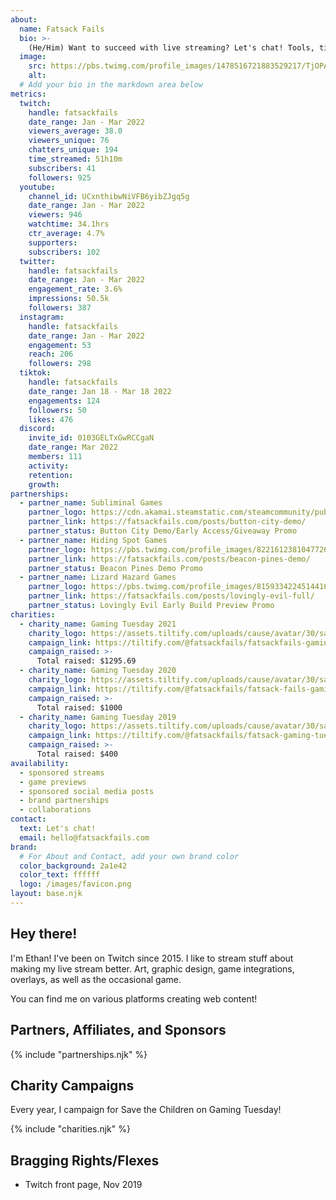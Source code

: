 ```yaml
---
about:
  name: Fatsack Fails
  bio: >-
    (He/Him) Want to succeed with live streaming? Let's chat! Tools, tips, resources and consulting. Fan of TTRPG, weird music, & web dev.
  image:
    src: https://pbs.twimg.com/profile_images/1478516721883529217/TjOPABi7_400x400.jpg
    alt: 
  # Add your bio in the markdown area below
metrics:
  twitch:
    handle: fatsackfails
    date_range: Jan - Mar 2022
    viewers_average: 38.0
    viewers_unique: 76
    chatters_unique: 194
    time_streamed: 51h10m
    subscribers: 41
    followers: 925
  youtube:
    channel_id: UCxnthibwNiVFB6yibZJgq5g
    date_range: Jan - Mar 2022
    viewers: 946
    watchtime: 34.1hrs
    ctr_average: 4.7%
    supporters: 
    subscribers: 102
  twitter:
    handle: fatsackfails
    date_range: Jan - Mar 2022
    engagement_rate: 3.6%
    impressions: 50.5k
    followers: 387
  instagram:
    handle: fatsackfails
    date_range: Jan - Mar 2022
    engagement: 53
    reach: 206
    followers: 298
  tiktok:
    handle: fatsackfails
    date_range: Jan 18 - Mar 18 2022
    engagements: 124
    followers: 50
    likes: 476
  discord:
    invite_id: 0103GELTxGwRCCgaN
    date_range: Mar 2022
    members: 111
    activity: 
    retention: 
    growth: 
partnerships:
  - partner_name: Subliminal Games
    partner_logo: https://cdn.akamai.steamstatic.com/steamcommunity/public/images/avatars/12/1264644fecd3d89f083b4139372466bf8967ea01_full.jpg
    partner_link: https://fatsackfails.com/posts/button-city-demo/
    partner_status: Button City Demo/Early Access/Giveaway Promo
  - partner_name: Hiding Spot Games
    partner_logo: https://pbs.twimg.com/profile_images/822161238104772608/vTrHJC6d_400x400.jpg
    partner_link: https://fatsackfails.com/posts/beacon-pines-demo/
    partner_status: Beacon Pines Demo Promo
  - partner_name: Lizard Hazard Games
    partner_logo: https://pbs.twimg.com/profile_images/815933422451441664/B-VqP0hP_400x400.jpg
    partner_link: https://fatsackfails.com/posts/lovingly-evil-full/
    partner_status: Lovingly Evil Early Build Preview Promo
charities:
  - charity_name: Gaming Tuesday 2021
    charity_logo: https://assets.tiltify.com/uploads/cause/avatar/30/save-the-children-icon-132x132.jpg
    campaign_link: https://tiltify.com/@fatsackfails/fatsackfails-gaming-tuesday-2021
    campaign_raised: >-
      Total raised: $1295.69
  - charity_name: Gaming Tuesday 2020
    charity_logo: https://assets.tiltify.com/uploads/cause/avatar/30/save-the-children-icon-132x132.jpg
    campaign_link: https://tiltify.com/@fatsackfails/fatsack-fails-gaming-tuesday-2020
    campaign_raised: >-
      Total raised: $1000
  - charity_name: Gaming Tuesday 2019
    charity_logo: https://assets.tiltify.com/uploads/cause/avatar/30/save-the-children-icon-132x132.jpg
    campaign_link: https://tiltify.com/@fatsackfails/fatsack-gaming-tuesday-2019
    campaign_raised: >-
      Total raised: $400
availability:
  - sponsored streams
  - game previews
  - sponsored social media posts
  - brand partnerships
  - collaborations
contact:
  text: Let's chat!
  email: hello@fatsackfails.com
brand:
  # For About and Contact, add your own brand color
  color_background: 2a1e42
  color_text: ffffff
  logo: /images/favicon.png
layout: base.njk
---
```


<!-- What are interests? What is your game focus? What are you currently playing? -->
## Hey there!

I'm Ethan! I've been on Twitch since 2015. I like to stream stuff about making my live stream better. Art, graphic design, game integrations, overlays, as well as the occasional game.

You can find me on various platforms creating web content!

<!-- Do you have current or past partners? Keep this section to feature them. -->
## Partners, Affiliates, and Sponsors

{% include "partnerships.njk" %}

<!-- Feature the charities you've campaigned for -->
## Charity Campaigns

Every year, I campaign for Save the Children on Gaming Tuesday!

{% include "charities.njk" %}

<!-- Got anything else to talk about? Include it here. For example, what are some of your accolades/achievements. -->
## Bragging Rights/Flexes

- Twitch front page, Nov 2019
